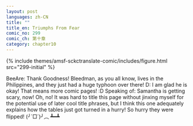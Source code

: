 ```yaml
---
layout: post
languages: zh-CN
title: ""
title_en: Triumphs From Fear
comic_no: 299
comic_ch: 第十章
category: chapter10
---
```

{% include themes/amsf-sckctranslate-comic/includes/figure.html src="299-initial" %}

BeeAre: Thank Goodness! Bleedman, as you all know, lives in the Philippines, and they just had a huge typhoon over there! D: I am glad he is okay! That means more comic pages! :D Speaking of: Samantha is getting scary, now! Oh, no! It was hard to title this page without jinxing myself for the potential use of later cool title phrases, but I think this one adequately explains how the tables just got turned in a hurry! So hurry they were flipped! (╯`□´)╯︵ ┻━┻

